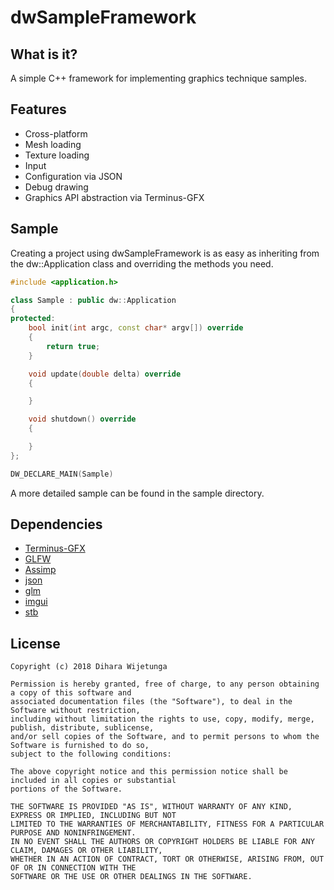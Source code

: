# dwSampleFramework

## What is it?
A simple C++ framework for implementing graphics technique samples.

## Features
* Cross-platform
* Mesh loading
* Texture loading
* Input
* Configuration via JSON
* Debug drawing
* Graphics API abstraction via Terminus-GFX

## Sample
Creating a project using dwSampleFramework is as easy as inheriting from the dw::Application class and overriding the methods you need.

```c++
#include <application.h>

class Sample : public dw::Application
{
protected:
	bool init(int argc, const char* argv[]) override
	{
		return true;
	}

	void update(double delta) override
	{

	}

	void shutdown() override
	{

	}
};

DW_DECLARE_MAIN(Sample)
``` 
A more detailed sample can be found in the sample directory.

## Dependencies

* [Terminus-GFX](https://github.com/diharaw/Terminus-GFX) 
* [GLFW](https://github.com/glfw/glfw) 
* [Assimp](https://github.com/assimp/assimp) 
* [json](https://github.com/nlohmann/json) 
* [glm](https://github.com/g-truc/glm) 
* [imgui](https://github.com/ocornut/imgui) 
* [stb](https://github.com/nothings/stb) 

## License

```
Copyright (c) 2018 Dihara Wijetunga

Permission is hereby granted, free of charge, to any person obtaining a copy of this software and 
associated documentation files (the "Software"), to deal in the Software without restriction, 
including without limitation the rights to use, copy, modify, merge, publish, distribute, sublicense,
and/or sell copies of the Software, and to permit persons to whom the Software is furnished to do so, 
subject to the following conditions:

The above copyright notice and this permission notice shall be included in all copies or substantial
portions of the Software.

THE SOFTWARE IS PROVIDED "AS IS", WITHOUT WARRANTY OF ANY KIND, EXPRESS OR IMPLIED, INCLUDING BUT NOT 
LIMITED TO THE WARRANTIES OF MERCHANTABILITY, FITNESS FOR A PARTICULAR PURPOSE AND NONINFRINGEMENT. 
IN NO EVENT SHALL THE AUTHORS OR COPYRIGHT HOLDERS BE LIABLE FOR ANY CLAIM, DAMAGES OR OTHER LIABILITY,
WHETHER IN AN ACTION OF CONTRACT, TORT OR OTHERWISE, ARISING FROM, OUT OF OR IN CONNECTION WITH THE 
SOFTWARE OR THE USE OR OTHER DEALINGS IN THE SOFTWARE.
```